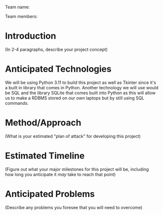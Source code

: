 Team name:

Team members:

# Introduction

(In 2-4 paragraphs, describe your project concept)

# Anticipated Technologies

We will be using Python 3.11 to build this project as well as Tkinter since it's a built in library that comes in Python. Another technology we will use would be SQL and the library SQLite that comes built into Python as this will allow us to make a RDBMS stored on our own laptops but by still using SQL commands. 

# Method/Approach

(What is your estimated "plan of attack" for developing this project)

# Estimated Timeline

(Figure out what your major milestones for this project will be, including how long you anticipate it *may* take to reach that point)

# Anticipated Problems

(Describe any problems you foresee that you will need to overcome)
